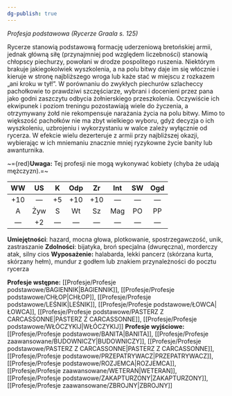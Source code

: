 ```yaml
---
dg-publish: true
---
```

*Profesja podstawowa (Rycerze Graala s. 125)*

Rycerze stanowią podstawową formację uderzeniową bretońskiej armii, jednak główną siłę (przynajmniej pod względem liczebności) stanowią chłopscy piechurzy, powołani w drodze pospolitego ruszenia. Niektórym brakuje jakiegokolwiek wyszkolenia, a na polu bitwy daje im się włócznie i kieruje w stronę najbliższego wroga lub każe stać w miejscu z rozkazem „ani kroku w tył!”. W porównaniu do zwykłych piechurów szlacheccy pachołkowie to prawdziwi szczęściarze, wybrani i docenieni przez pana jako godni zaszczytu odbycia żołnierskiego przeszkolenia. Oczywiście ich ekwipunek i poziom treningu pozostawiają wiele do życzenia, a otrzymywany żołd nie rekompensuje narażania życia na polu bitwy. Mimo to większość pachołków nie ma zbyt wielkiego wyboru, gdyż decyzja o ich wyszkoleniu, uzbrojeniu i wykorzystaniu w walce zależy wyłącznie od rycerza. W efekcie wielu dezerteruje z armii przy najbliższej okazji, wybierając w ich mniemaniu znacznie mniej ryzykowne życie banity lub awanturnika.

~={red}**Uwaga:** Tej profesji nie mogą wykonywać kobiety (chyba że udają mężczyzn).=~

| WW  | US  |  K  | Odp | Zr  | Int | SW  | Ogd |
|:---:|:---:|:---:|:---:|:---:|:---:|:---:|:---:|
| +10 |  —  | +5  | +10 | +10 |  —  |  —  |  —  |
|  A  | Żyw |  S  | Wt  | Sz  | Mag | PO  | PP  |
|  —  | +2  |  —  |  —  |  —  |  —  |  —  |  —  |
**Umiejętności**: hazard, mocna głowa, plotkowanie, spostrzegawczość, unik, zastraszanie
**Zdolności**: bijatyka, broń specjalna (dwuręczna), morderczy atak, silny cios
**Wyposażenie:** halabarda, lekki pancerz (skórzana kurta, skórzany hełm), mundur z godłem lub znakiem przynależności do pocztu rycerza

**Profesje wstępne:** [[Profesje/Profesje podstawowe/BAGIENNIK\|BAGIENNIK]], [[Profesje/Profesje podstawowe/CHŁOP\|CHŁOP]], [[Profesje/Profesje podstawowe/LEŚNIK\|LEŚNIK]], [[Profesje/Profesje podstawowe/ŁOWCA\|ŁOWCA]], [[Profesje/Profesje podstawowe/PASTERZ Z CARCASSONNE\|PASTERZ Z CARCASSONNE]], [[Profesje/Profesje podstawowe/WŁÓCZYKIJ\|WŁÓCZYKIJ]]
**Profesje wyjściowe:** [[Profesje/Profesje podstawowe/BANITA\|BANITA]], [[Profesje/Profesje zaawansowane/BUDOWNICZY\|BUDOWNICZY]], [[Profesje/Profesje podstawowe/PASTERZ Z CARCASSONNE\|PASTERZ Z CARCASSONNE]], [[Profesje/Profesje podstawowe/PRZEPATRYWACZ\|PRZEPATRYWACZ]], [[Profesje/Profesje podstawowe/ROZJEMCA\|ROZJEMCA]], [[Profesje/Profesje zaawansowane/WETERAN\|WETERAN]], [[Profesje/Profesje podstawowe/ZAKAPTURZONY\|ZAKAPTURZONY]], [[Profesje/Profesje zaawansowane/ZBROJNY\|ZBROJNY]]